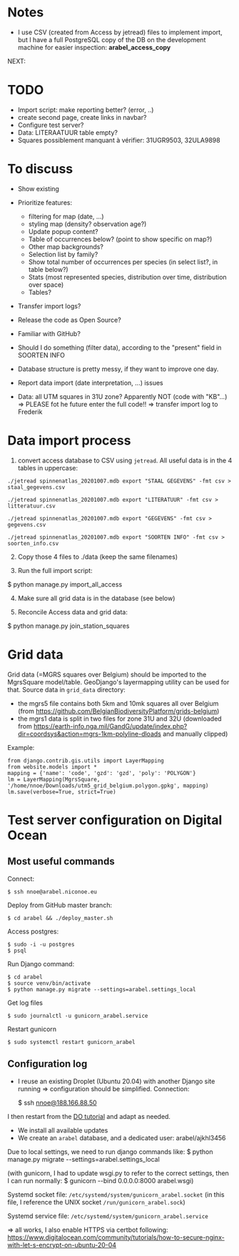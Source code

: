 # Notes

- I use CSV (created from Access by jetread) files to implement import, but I have a full PostgreSQL copy of the DB on 
  the development machine for easier inspection: **arabel_access_copy**

NEXT:


# TODO
- Import script: make reporting better? (error, ..)
- create second page, create links in navbar?
- Configure test server?
- Data: LITERAATUUR table empty?
- Squares possiblement manquant à vérifier: 31UGR9503, 32ULA9898

# To discuss
- Show existing
- Prioritize features:
  - filtering for map (date, ...)
  - styling map (density? observation age?)
  - Update popup content?  
  - Table of occurrences below? (point to show specific on map?)
  - Other map backgrounds?
  - Selection list by family?
  - Show total number of occurrences per species (in select list?, in table below?)
  - Stats (most represented species, distribution over time, distribution over space)
  - Tables?

- Transfer import logs?
  
- Release the code as Open Source?
- Familiar with GitHub?
- Should I do something (filter data), according to the "present" field in SOORTEN INFO 
- Database structure is pretty messy, if they want to improve one day.
- Report data import (date interpretation, ...) issues
- Data: all UTM squares in 31U zone? Apparently NOT (code with "KB"...) => PLEASE fot he future enter the full code!!
=> transfer import log to Frederik

# Data import process

1) convert access database to CSV using `jetread`. All useful data is in the 4 tables in uppercase:

```
./jetread spinnenatlas_20201007.mdb export "STAAL GEGEVENS" -fmt csv > staal_gegevens.csv

./jetread spinnenatlas_20201007.mdb export "LITERATUUR" -fmt csv > litteratuur.csv

./jetread spinnenatlas_20201007.mdb export "GEGEVENS" -fmt csv > gegevens.csv

./jetread spinnenatlas_20201007.mdb export "SOORTEN INFO" -fmt csv > soorten_info.csv
```

2) Copy those 4 files to ./data (keep the same filenames)

3) Run the full import script:

  $ python manage.py import_all_access

4) Make sure all grid data is in the database (see below)

5) Reconcile Access data and grid data:

  $ python manage.py join_station_squares

# Grid data

Grid data (=MGRS squares over Belgium) should be imported to the MgrsSquare model/table.
GeoDjango's layermapping utility can be used for that.
Source data in `grid_data` directory:
  - the mgrs5 file contains both 5km and 10mk squares all over Belgium (from https://github.com/BelgianBiodiversityPlatform/grids-belgium)
  - the mgrs1 data is split in two files for zone 31U and 32U (downloaded from https://earth-info.nga.mil/GandG/update/index.php?dir=coordsys&action=mgrs-1km-polyline-dloads and manually clipped)

Example:

    from django.contrib.gis.utils import LayerMapping
    from website.models import *
    mapping = {'name': 'code', 'gzd': 'gzd', 'poly': 'POLYGON'}
    lm = LayerMapping(MgrsSquare, '/home/nnoe/Downloads/utm5_grid_belgium.polygon.gpkg', mapping)
    lm.save(verbose=True, strict=True)

# Test server configuration on Digital Ocean

## Most useful commands

Connect:

    $ ssh nnoe@arabel.niconoe.eu

Deploy from GitHub master branch:

    $ cd arabel && ./deploy_master.sh

Access postgres:

    $ sudo -i -u postgres
    $ psql

Run Django command:

    $ cd arabel
    $ source venv/bin/activate
    $ python manage.py migrate --settings=arabel.settings_local

Get log files

    $ sudo journalctl -u gunicorn_arabel.service

Restart gunicorn

    $ sudo systemctl restart gunicorn_arabel

## Configuration log

- I reuse an existing Droplet (Ubuntu 20.04) with another Django site running => configuration 
  should be simplified. Connection:
  
  $ ssh nnoe@188.166.88.50

I then restart from the [DO tutorial](https://www.digitalocean.com/community/tutorials/how-to-set-up-django-with-postgres-nginx-and-gunicorn-on-ubuntu-20-04) 
and adapt as needed.

- We install all available updates
- We create an `arabel` database, and a dedicated user: arabel/ajkhl3456

Due to local settings, we need to run django commands like: $ python manage.py migrate --settings=arabel.settings_local

(with gunicorn, I had to update wsgi.py to refer to the correct settings, then I can run normally: $ gunicorn --bind 0.0.0.0:8000 arabel.wsgi)

Systemd socket file: `/etc/systemd/system/gunicorn_arabel.socket`
(in this file, I reference the UNIX socket `/run/gunicorn_arabel.sock`)

Systemd service file: `/etc/systemd/system/gunicorn_arabel.service`
  
=> all works, I also enable HTTPS via certbot following: https://www.digitalocean.com/community/tutorials/how-to-secure-nginx-with-let-s-encrypt-on-ubuntu-20-04


